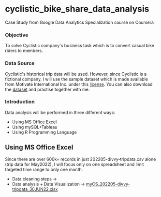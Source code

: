 # cyclistic_bike_share_data_analysis
Case Study from Google Data Analytics Specialization course on Coursera

### Objective
To solve Cyclistic company's business task which is to convert casual bike riders to members.

### Data Source
Cyclistic's historical trip data will be used. However, since Cyclistic is a fictional company, I will use the sample dataset which is made available from Motivate International Inc. under this [license](https://ride.divvybikes.com/data-license-agreement). You can also download the [dataset](https://divvy-tripdata.s3.amazonaws.com/index.html) and practise together with me. 

### Introduction
Data analysis will be performed in three different ways:
* Using MS Office Excel
* Using mySQL+Tableau
* Using R Programming Language

## Using MS Office Excel
Since there are over 600k+ records in just 202205-divvy-tripdata.csv alone (trip data for May2022), I will focus only on one spreadsheet and limit targeted time range to only one month.
* Data cleaning steps ->
* Data analysis + Data Visualization -> [myCS_202205-divvy-tripdata_30JUN22.xlsx](https://docs.google.com/spreadsheets/d/1-j15ZtpW955q8VB2_qnMJmkNB3L9HKKs/edit?usp=sharing&ouid=109332247214363806603&rtpof=true&sd=true)
